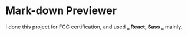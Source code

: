 # Mark-down Previewer
I done this project for FCC certification, and used **_ React, Sass _**  mainly.

